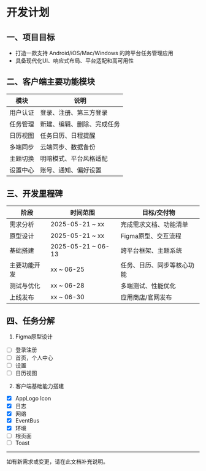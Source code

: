 # 开发计划

## 一、项目目标
- 打造一款支持 Android/iOS/Mac/Windows 的跨平台任务管理应用
- 具备现代化UI、响应式布局、平台适配和高可用性

## 二、客户端主要功能模块
| 模块         | 说明                       |
| ------------ | -------------------------- |
| 用户认证     | 登录、注册、第三方登录      |
| 任务管理     | 新建、编辑、删除、完成任务  |
| 日历视图     | 任务日历、日程提醒          |
| 多端同步     | 云端同步、数据备份          |
| 主题切换     | 明暗模式、平台风格适配      |
| 设置中心     | 账号、通知、偏好设置        |

## 三、开发里程碑
| 阶段         | 时间范围         | 目标/交付物                  |
| ------------ | ---------------- | ----------------------------- |
| 需求分析     | 2025-05-21 ~ xx | 完成需求文档、功能清单         |
| 原型设计     | 2025-05-21 ~ xx | Figma原型、交互流程            |
| 基础搭建     | 2025-05-21 ~ 06-13 | 跨平台框架、主题系统           |
| 主要功能开发  | xx ~ 06-25 | 任务、日历、同步等核心功能      |
| 测试与优化   | xx ~ 06-28 | 多端测试、性能优化             |
| 上线发布     | xx ~ 06-30 | 应用商店/官网发布              |

## 四、任务分解

1. Figma原型设计

- [ ] 登录注册
- [ ] 首页，个人中心
- [ ] 设置
- [ ] 日历视图

2. 客户端基础能力搭建

- [x] AppLogo Icon
- [x] 日志
- [x] 网络
- [x] EventBus
- [x] 环境
- [ ] 根页面
- [ ] Toast

---
如有新需求或变更，请在此文档补充说明。
